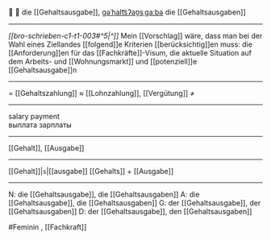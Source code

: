 💸 🔴 die [[Gehaltsausgabe]], [ɡəˈhalt͡sʔaʊ̯sˌɡaːbə](https://youglish.com/pronounce/Gehaltsausgabe/german)
die [[Gehaltsausgaben]]

---
*[[bro-schrieben-c1-t1-003#^5|^]]* Mein [[Vorschlag]] wäre, dass man bei der Wahl eines Ziellandes [[folgend]]e Kriterien [[berücksichtig]]en muss: die [[Anforderung]]en für das [[Fachkräfte]]-Visum, die aktuelle Situation auf dem Arbeits- und [[Wohnungsmarkt]] und [[potenziell]]e [[Gehaltsausgabe]]n

---
= [[Gehaltszahlung]]
≈ [[Lohnzahlung]], [[Vergütung]]
≠

---
salary payment  
выплата зарплаты

---
[[Gehalt]], [[Ausgabe]]

---
[[Gehalt]]|`s`|[[ausgabe]]
[[Gehalts]] + [[Ausgabe]]


---
N: die [[Gehaltsausgabe]], die [[Gehaltsausgaben]]
A: die [[Gehaltsausgabe]], die [[Gehaltsausgaben]]
G: der [[Gehaltsausgabe]], der [[Gehaltsausgaben]]
D: der [[Gehaltsausgabe]], den [[Gehaltsausgaben]]

#Feminin 
, [[Fachkraft]]